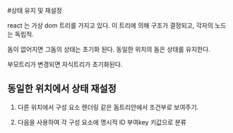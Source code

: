 #상태 유지 및 재설정

react 는 가상 dom 트리를 가지고 있다. 
이 트리에 의해 구조가 결정되고, 각자의 노드는 독립적. 

돔이 없어지면 그돔의 상태는 초기화 된다. 
동일한 위치의 돔은 상태를 유지한다. 

부모트리가 변경되면 자식트리가 초기화된다. 


## 동일한 위치에서 상태 재설정

1. 다른 위치에서 구성 요소 렌더링
같은 돔트리안에서 조건부로 보여주기. 

2. 다음을 사용하여 각 구성 요소에 명시적 ID 부여key
키값으로 분류